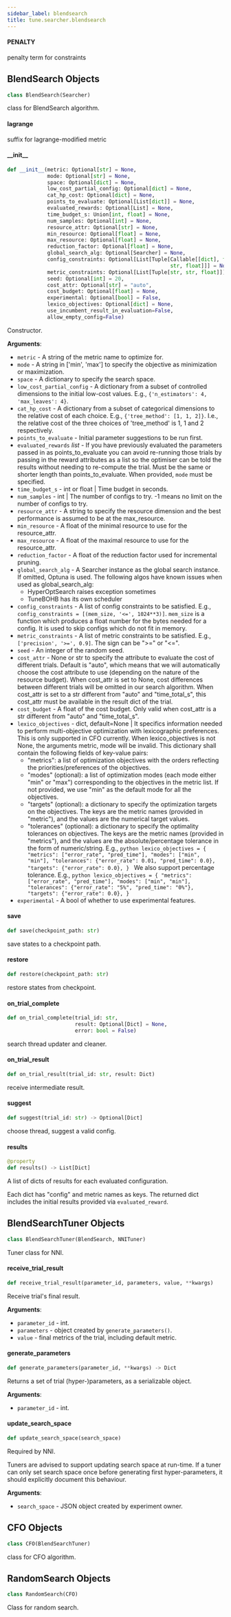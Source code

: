 ```yaml
---
sidebar_label: blendsearch
title: tune.searcher.blendsearch
---
```


#### PENALTY

penalty term for constraints

## BlendSearch Objects

```python
class BlendSearch(Searcher)
```

class for BlendSearch algorithm.

#### lagrange

suffix for lagrange-modified metric

#### \_\_init\_\_

```python
def __init__(metric: Optional[str] = None,
             mode: Optional[str] = None,
             space: Optional[dict] = None,
             low_cost_partial_config: Optional[dict] = None,
             cat_hp_cost: Optional[dict] = None,
             points_to_evaluate: Optional[List[dict]] = None,
             evaluated_rewards: Optional[List] = None,
             time_budget_s: Union[int, float] = None,
             num_samples: Optional[int] = None,
             resource_attr: Optional[str] = None,
             min_resource: Optional[float] = None,
             max_resource: Optional[float] = None,
             reduction_factor: Optional[float] = None,
             global_search_alg: Optional[Searcher] = None,
             config_constraints: Optional[List[Tuple[Callable[[dict], float],
                                                     str, float]]] = None,
             metric_constraints: Optional[List[Tuple[str, str, float]]] = None,
             seed: Optional[int] = 20,
             cost_attr: Optional[str] = "auto",
             cost_budget: Optional[float] = None,
             experimental: Optional[bool] = False,
             lexico_objectives: Optional[dict] = None,
             use_incumbent_result_in_evaluation=False,
             allow_empty_config=False)
```

Constructor.

**Arguments**:

- `metric` - A string of the metric name to optimize for.
- `mode` - A string in ['min', 'max'] to specify the objective as
  minimization or maximization.
- `space` - A dictionary to specify the search space.
- `low_cost_partial_config` - A dictionary from a subset of
  controlled dimensions to the initial low-cost values.
  E.g., ```{'n_estimators': 4, 'max_leaves': 4}```.
- `cat_hp_cost` - A dictionary from a subset of categorical dimensions
  to the relative cost of each choice.
  E.g., ```{'tree_method': [1, 1, 2]}```.
  I.e., the relative cost of the three choices of 'tree_method'
  is 1, 1 and 2 respectively.
- `points_to_evaluate` - Initial parameter suggestions to be run first.
- `evaluated_rewards` _list_ - If you have previously evaluated the
  parameters passed in as points_to_evaluate you can avoid
  re-running those trials by passing in the reward attributes
  as a list so the optimiser can be told the results without
  needing to re-compute the trial. Must be the same or shorter length than
  points_to_evaluate. When provided, `mode` must be specified.
- `time_budget_s` - int or float | Time budget in seconds.
- `num_samples` - int | The number of configs to try. -1 means no limit on the
  number of configs to try.
- `resource_attr` - A string to specify the resource dimension and the best
  performance is assumed to be at the max_resource.
- `min_resource` - A float of the minimal resource to use for the resource_attr.
- `max_resource` - A float of the maximal resource to use for the resource_attr.
- `reduction_factor` - A float of the reduction factor used for
  incremental pruning.
- `global_search_alg` - A Searcher instance as the global search
  instance. If omitted, Optuna is used. The following algos have
  known issues when used as global_search_alg:
  - HyperOptSearch raises exception sometimes
  - TuneBOHB has its own scheduler
- `config_constraints` - A list of config constraints to be satisfied.
  E.g., ```config_constraints = [(mem_size, '<=', 1024**3)]```.
  `mem_size` is a function which produces a float number for the bytes
  needed for a config.
  It is used to skip configs which do not fit in memory.
- `metric_constraints` - A list of metric constraints to be satisfied.
  E.g., `['precision', '>=', 0.9]`. The sign can be ">=" or "<=".
- `seed` - An integer of the random seed.
- `cost_attr` - None or str to specify the attribute to evaluate the cost of different trials.
  Default is "auto", which means that we will automatically choose the cost attribute to use (depending
  on the nature of the resource budget). When cost_attr is set to None, cost differences between different trials will be omitted
  in our search algorithm. When cost_attr is set to a str different from "auto" and "time_total_s",
  this cost_attr must be available in the result dict of the trial.
- `cost_budget` - A float of the cost budget. Only valid when cost_attr is a str different from "auto" and "time_total_s".
- `lexico_objectives` - dict, default=None | It specifics information needed to perform multi-objective
  optimization with lexicographic preferences. This is only supported in CFO currently.
  When lexico_objectives is not None, the arguments metric, mode will be invalid.
  This dictionary shall contain the  following fields of key-value pairs:
  - "metrics":  a list of optimization objectives with the orders reflecting the priorities/preferences of the
  objectives.
  - "modes" (optional): a list of optimization modes (each mode either "min" or "max") corresponding to the
  objectives in the metric list. If not provided, we use "min" as the default mode for all the objectives.
  - "targets" (optional): a dictionary to specify the optimization targets on the objectives. The keys are the
  metric names (provided in "metric"), and the values are the numerical target values.
  - "tolerances" (optional): a dictionary to specify the optimality tolerances on objectives. The keys are the metric names (provided in "metrics"), and the values are the absolute/percentage tolerance in the form of numeric/string.
  E.g.,
        ```python
        lexico_objectives = {
            "metrics": ["error_rate", "pred_time"],
            "modes": ["min", "min"],
            "tolerances": {"error_rate": 0.01, "pred_time": 0.0},
            "targets": {"error_rate": 0.0},
        }
        ```
  We also support percentage tolerance.
  E.g.,
        ```python
        lexico_objectives = {
            "metrics": ["error_rate", "pred_time"],
            "modes": ["min", "min"],
            "tolerances": {"error_rate": "5%", "pred_time": "0%"},
            "targets": {"error_rate": 0.0},
           }
        ```
- `experimental` - A bool of whether to use experimental features.

#### save

```python
def save(checkpoint_path: str)
```

save states to a checkpoint path.

#### restore

```python
def restore(checkpoint_path: str)
```

restore states from checkpoint.

#### on\_trial\_complete

```python
def on_trial_complete(trial_id: str,
                      result: Optional[Dict] = None,
                      error: bool = False)
```

search thread updater and cleaner.

#### on\_trial\_result

```python
def on_trial_result(trial_id: str, result: Dict)
```

receive intermediate result.

#### suggest

```python
def suggest(trial_id: str) -> Optional[Dict]
```

choose thread, suggest a valid config.

#### results

```python
@property
def results() -> List[Dict]
```

A list of dicts of results for each evaluated configuration.

Each dict has "config" and metric names as keys.
The returned dict includes the initial results provided via `evaluated_reward`.

## BlendSearchTuner Objects

```python
class BlendSearchTuner(BlendSearch, NNITuner)
```

Tuner class for NNI.

#### receive\_trial\_result

```python
def receive_trial_result(parameter_id, parameters, value, **kwargs)
```

Receive trial's final result.

**Arguments**:

- `parameter_id` - int.
- `parameters` - object created by `generate_parameters()`.
- `value` - final metrics of the trial, including default metric.

#### generate\_parameters

```python
def generate_parameters(parameter_id, **kwargs) -> Dict
```

Returns a set of trial (hyper-)parameters, as a serializable object.

**Arguments**:

- `parameter_id` - int.

#### update\_search\_space

```python
def update_search_space(search_space)
```

Required by NNI.

Tuners are advised to support updating search space at run-time.
If a tuner can only set search space once before generating first hyper-parameters,
it should explicitly document this behaviour.

**Arguments**:

- `search_space` - JSON object created by experiment owner.

## CFO Objects

```python
class CFO(BlendSearchTuner)
```

class for CFO algorithm.

## RandomSearch Objects

```python
class RandomSearch(CFO)
```

Class for random search.

